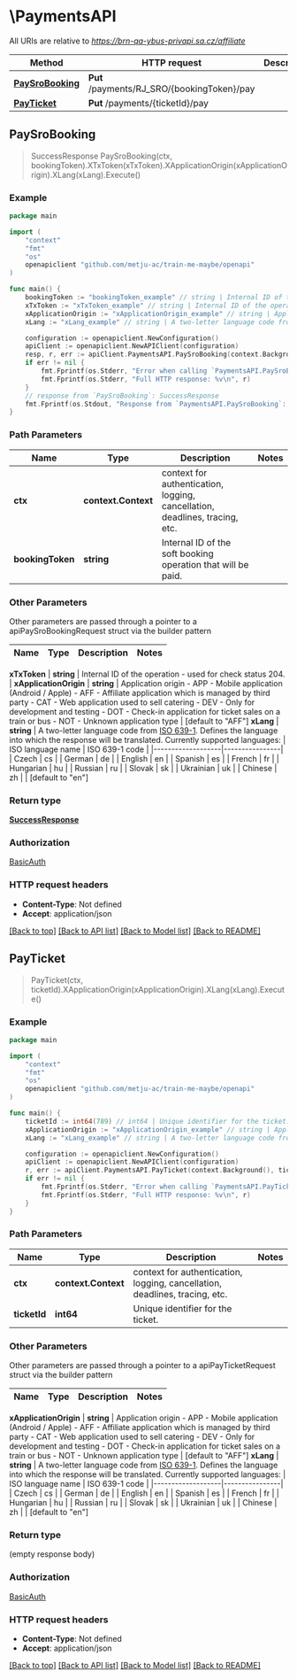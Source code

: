 # \PaymentsAPI

All URIs are relative to *https://brn-qa-ybus-privapi.sa.cz/affiliate*

Method | HTTP request | Description
------------- | ------------- | -------------
[**PaySroBooking**](PaymentsAPI.md#PaySroBooking) | **Put** /payments/RJ_SRO/{bookingToken}/pay | 
[**PayTicket**](PaymentsAPI.md#PayTicket) | **Put** /payments/{ticketId}/pay | 



## PaySroBooking

> SuccessResponse PaySroBooking(ctx, bookingToken).XTxToken(xTxToken).XApplicationOrigin(xApplicationOrigin).XLang(xLang).Execute()





### Example

```go
package main

import (
	"context"
	"fmt"
	"os"
	openapiclient "github.com/metju-ac/train-me-maybe/openapi"
)

func main() {
	bookingToken := "bookingToken_example" // string | Internal ID of the soft booking operation that will be paid.
	xTxToken := "xTxToken_example" // string | Internal ID of the operation - used for check status 204.
	xApplicationOrigin := "xApplicationOrigin_example" // string | Application origin - APP - Mobile application (Android / Apple) - AFF - Affiliate application which is managed by third party - CAT - Web application used to sell catering - DEV - Only for development and testing - DOT - Check-in application for ticket sales on a train or bus - NOT - Unknown application type (optional) (default to "AFF")
	xLang := "xLang_example" // string | A two-letter language code from [ISO 639-1](https://en.wikipedia.org/wiki/List_of_ISO_639-1_codes). Defines the language into which the response will be translated.  Currently supported languages:  | ISO language name | ISO 639-1 code | |-------------------|----------------| | Czech             | cs             | | German            | de             | | English           | en             | | Spanish           | es             | | French            | fr             | | Hungarian         | hu             | | Russian           | ru             | | Slovak            | sk             | | Ukrainian         | uk             | | Chinese           | zh             |  (optional) (default to "en")

	configuration := openapiclient.NewConfiguration()
	apiClient := openapiclient.NewAPIClient(configuration)
	resp, r, err := apiClient.PaymentsAPI.PaySroBooking(context.Background(), bookingToken).XTxToken(xTxToken).XApplicationOrigin(xApplicationOrigin).XLang(xLang).Execute()
	if err != nil {
		fmt.Fprintf(os.Stderr, "Error when calling `PaymentsAPI.PaySroBooking``: %v\n", err)
		fmt.Fprintf(os.Stderr, "Full HTTP response: %v\n", r)
	}
	// response from `PaySroBooking`: SuccessResponse
	fmt.Fprintf(os.Stdout, "Response from `PaymentsAPI.PaySroBooking`: %v\n", resp)
}
```

### Path Parameters


Name | Type | Description  | Notes
------------- | ------------- | ------------- | -------------
**ctx** | **context.Context** | context for authentication, logging, cancellation, deadlines, tracing, etc.
**bookingToken** | **string** | Internal ID of the soft booking operation that will be paid. | 

### Other Parameters

Other parameters are passed through a pointer to a apiPaySroBookingRequest struct via the builder pattern


Name | Type | Description  | Notes
------------- | ------------- | ------------- | -------------

 **xTxToken** | **string** | Internal ID of the operation - used for check status 204. | 
 **xApplicationOrigin** | **string** | Application origin - APP - Mobile application (Android / Apple) - AFF - Affiliate application which is managed by third party - CAT - Web application used to sell catering - DEV - Only for development and testing - DOT - Check-in application for ticket sales on a train or bus - NOT - Unknown application type | [default to &quot;AFF&quot;]
 **xLang** | **string** | A two-letter language code from [ISO 639-1](https://en.wikipedia.org/wiki/List_of_ISO_639-1_codes). Defines the language into which the response will be translated.  Currently supported languages:  | ISO language name | ISO 639-1 code | |-------------------|----------------| | Czech             | cs             | | German            | de             | | English           | en             | | Spanish           | es             | | French            | fr             | | Hungarian         | hu             | | Russian           | ru             | | Slovak            | sk             | | Ukrainian         | uk             | | Chinese           | zh             |  | [default to &quot;en&quot;]

### Return type

[**SuccessResponse**](SuccessResponse.md)

### Authorization

[BasicAuth](../README.md#BasicAuth)

### HTTP request headers

- **Content-Type**: Not defined
- **Accept**: application/json

[[Back to top]](#) [[Back to API list]](../README.md#documentation-for-api-endpoints)
[[Back to Model list]](../README.md#documentation-for-models)
[[Back to README]](../README.md)


## PayTicket

> PayTicket(ctx, ticketId).XApplicationOrigin(xApplicationOrigin).XLang(xLang).Execute()





### Example

```go
package main

import (
	"context"
	"fmt"
	"os"
	openapiclient "github.com/metju-ac/train-me-maybe/openapi"
)

func main() {
	ticketId := int64(789) // int64 | Unique identifier for the ticket.
	xApplicationOrigin := "xApplicationOrigin_example" // string | Application origin - APP - Mobile application (Android / Apple) - AFF - Affiliate application which is managed by third party - CAT - Web application used to sell catering - DEV - Only for development and testing - DOT - Check-in application for ticket sales on a train or bus - NOT - Unknown application type (optional) (default to "AFF")
	xLang := "xLang_example" // string | A two-letter language code from [ISO 639-1](https://en.wikipedia.org/wiki/List_of_ISO_639-1_codes). Defines the language into which the response will be translated.  Currently supported languages:  | ISO language name | ISO 639-1 code | |-------------------|----------------| | Czech             | cs             | | German            | de             | | English           | en             | | Spanish           | es             | | French            | fr             | | Hungarian         | hu             | | Russian           | ru             | | Slovak            | sk             | | Ukrainian         | uk             | | Chinese           | zh             |  (optional) (default to "en")

	configuration := openapiclient.NewConfiguration()
	apiClient := openapiclient.NewAPIClient(configuration)
	r, err := apiClient.PaymentsAPI.PayTicket(context.Background(), ticketId).XApplicationOrigin(xApplicationOrigin).XLang(xLang).Execute()
	if err != nil {
		fmt.Fprintf(os.Stderr, "Error when calling `PaymentsAPI.PayTicket``: %v\n", err)
		fmt.Fprintf(os.Stderr, "Full HTTP response: %v\n", r)
	}
}
```

### Path Parameters


Name | Type | Description  | Notes
------------- | ------------- | ------------- | -------------
**ctx** | **context.Context** | context for authentication, logging, cancellation, deadlines, tracing, etc.
**ticketId** | **int64** | Unique identifier for the ticket. | 

### Other Parameters

Other parameters are passed through a pointer to a apiPayTicketRequest struct via the builder pattern


Name | Type | Description  | Notes
------------- | ------------- | ------------- | -------------

 **xApplicationOrigin** | **string** | Application origin - APP - Mobile application (Android / Apple) - AFF - Affiliate application which is managed by third party - CAT - Web application used to sell catering - DEV - Only for development and testing - DOT - Check-in application for ticket sales on a train or bus - NOT - Unknown application type | [default to &quot;AFF&quot;]
 **xLang** | **string** | A two-letter language code from [ISO 639-1](https://en.wikipedia.org/wiki/List_of_ISO_639-1_codes). Defines the language into which the response will be translated.  Currently supported languages:  | ISO language name | ISO 639-1 code | |-------------------|----------------| | Czech             | cs             | | German            | de             | | English           | en             | | Spanish           | es             | | French            | fr             | | Hungarian         | hu             | | Russian           | ru             | | Slovak            | sk             | | Ukrainian         | uk             | | Chinese           | zh             |  | [default to &quot;en&quot;]

### Return type

 (empty response body)

### Authorization

[BasicAuth](../README.md#BasicAuth)

### HTTP request headers

- **Content-Type**: Not defined
- **Accept**: application/json

[[Back to top]](#) [[Back to API list]](../README.md#documentation-for-api-endpoints)
[[Back to Model list]](../README.md#documentation-for-models)
[[Back to README]](../README.md)

